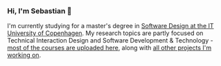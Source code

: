 ### Hi, I'm Sebastian 👋

I'm currently studying for a master's degree in [Software Design at the IT University of Copenhagen](https://en.itu.dk/Programmes/MSc-Programmes/Software-Design#specialisations). My research topics are partly focused on Technical Interaction Design and Software Development & Technology - [most of the courses are uploaded here](https://github.com/stars/sebastianromano/lists/itu), along with [all other projects I'm working on](https://github.com/sebastianromano?tab=repositories&q=&type=&language=&sort=).